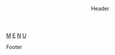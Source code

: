
<!DOCTYPE html>
<html lang="pt-BR">
<head>
    <meta charset="UTF-8">
    <meta name="viewport" content="width=device-width, initial-scale=1.0">
    <link rel="stylesheet" href="style.css">
</head>
<body>
   <header>
       <p>Header</p>
   </header>
    <div class="menu-lateral">
        <a href="#">M</a>
        <a href="#">E</a>
        <a href="#">N</a>
        <a href="#">U</a>
    </div>
   <footer>
       <p>Footer</p>
   </footer>
</body>
</html>
